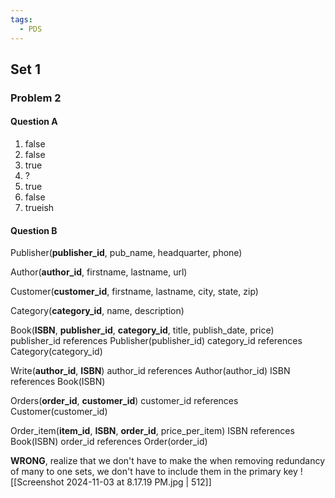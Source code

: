```yaml
---
tags:
  - PDS
---
```

## Set 1
### Problem 2
#### Question A
1. false
2. false
3. true
4. ?
5. true
6. false
7. trueish

#### Question B

Publisher(**publisher_id**, pub_name, headquarter, phone)

Author(**author_id**, firstname, lastname, url)

Customer(**customer_id**, firstname, lastname, city, state, zip)

Category(**category_id**, name, description)

Book(**ISBN**, **publisher_id**, **category_id**, title, publish_date, price)
	publisher_id references Publisher(publisher_id)
	category_id references Category(category_id)

Write(**author_id**, **ISBN**)
	author_id references Author(author_id)
	ISBN references Book(ISBN)

Orders(**order_id**, **customer_id**)
	customer_id references Customer(customer_id)

Order_item(**item_id**, **ISBN**, **order_id**, price_per_item)
	ISBN references Book(ISBN)
	order_id references Order(order_id)

**WRONG**, realize that we don't have to make the when removing redundancy of many to one sets, we don't have to include them in the primary key
![[Screenshot 2024-11-03 at 8.17.19 PM.jpg | 512]]

